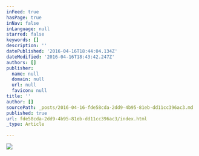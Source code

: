 ```yaml
---
inFeed: true
hasPage: true
inNav: false
inLanguage: null
starred: false
keywords: []
description: ''
datePublished: '2016-04-16T18:44:04.134Z'
dateModified: '2016-04-16T18:43:42.247Z'
authors: []
publisher:
  name: null
  domain: null
  url: null
  favicon: null
title: ''
author: []
sourcePath: _posts/2016-04-16-fde58cda-2dd9-4b95-81eb-dd11cc396ac3.md
published: true
url: fde58cda-2dd9-4b95-81eb-dd11cc396ac3/index.html
_type: Article

---
```

![](https://the-grid-user-content.s3-us-west-2.amazonaws.com/cfc9f4dc-4e8b-4533-80e5-b5687a4ca643.jpg)